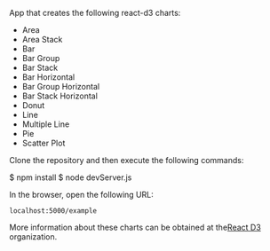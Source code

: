 App that creates the following react-d3 charts:

- Area 
- Area Stack 
- Bar 
- Bar Group 
- Bar Stack 
- Bar Horizontal 
- Bar Group Horizontal 
- Bar Stack Horizontal 
- Donut 
- Line 
- Multiple Line 
- Pie 
- Scatter Plot

Clone the repository and then execute the following commands:

$ npm install
$ node devServer.js

In the browser, open the following URL:
 
 `localhost:5000/example`

More information about these charts can be obtained at the<a href="http://www.reactd3.org/docs/basic/#introduction">React D3</a> organization.
